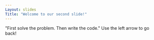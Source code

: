 ```yaml
---
Layout: slides
Title: "Welcome to our second slide!"
---
```

"First solve the problem.
 Then write the code."
Use the left arrow to go back!
